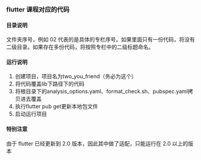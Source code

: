 ### flutter 课程对应的代码
#### 目录说明
文件夹序号，例如 02 代表的是具体的专栏序号。如果里面只有一份代码，将没有二级目录。如果存在多份代码，将按照专栏中的二级标题命名。
#### 运行说明
1. 创建项目，项目名为two_you_friend（务必为这个）
2. 将代码覆盖lib下路径下的代码
3. 将根目录下的analysis_options.yaml、format_check.sh、pubspec.yaml拷贝进去覆盖
4. 执行flutter pub get更新本地包文件
5. 启动运行项目

#### 特别注意
由于 flutter 已经更新到 2.0 版本，因此其中做了适配，只能运行在 2.0 以上的版本
